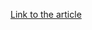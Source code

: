 [Link to the article](https://www.akamai.com/blog/security/16shop-commercial-phishing-kit-has-a-hidden-backdoor)
